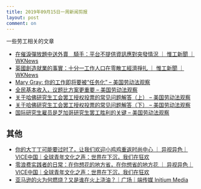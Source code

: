 ```yaml
---
title: 2019年09月15日一周新闻剪报
layout: post
comment: on
---
```


一些劳工相关的文章

<!--excerpt-->

* [在催淚彈放題中送外賣　騎手：平台不提供資訊應對突發情況 ｜ 惟工新聞 ｜ WKNews](https://wknews.org/node/2024)
* [英國創造就業的事實：十分一工作人口在零散工經濟掙扎 ｜ 惟工新聞 ｜ WKNews](https://wknews.org/node/2025)
* [Mary Gray: 你的工作即将要被“任务化” – 美国劳动法观察](https://uslaborlawob.com/2019/09/uncategorized/1143/)
* [全民基本收入，议题比方案更重要 – 美国劳动法观察](https://uslaborlawob.com/2019/09/uncategorized/1145/)
* [关于哈佛研究生工会罢工授权投票的常见问题解答（上） – 美国劳动法观察](https://uslaborlawob.com/2019/09/uncategorized/1150/)
* [关于哈佛研究生工会罢工授权投票的常见问题解答（下） – 美国劳动法观察](https://uslaborlawob.com/2019/09/uncategorized/1152/)
* [国际研究生雇员是芝加哥研究生罢工胜利的关键 – 美国劳动法观察](https://uslaborlawob.com/2019/09/uncategorized/1154/)

## 其他
* [你的大丁丁可能要过时了，让我们欢迎小鸡鸡重返时尚中心 ｜ 异视异色｜VICE中国｜全球青年文化之声：世界在下沉，我们在狂欢](http://www.vice.cn/read/why-tiny-dicks-might-come-back-into-fashion)
* [零浪费实践者的日常：在你想花的地方省，在你想省的地方花 ｜ 异视异色｜VICE中国｜全球青年文化之声：世界在下沉，我们在狂欢](http://www.vice.cn/read/one-day-in-life-zero-waste-practitioners)
* [亚马逊的火为何燃烧？又是谁在火上浇油？｜广场｜端传媒 Initium Media](https://theinitium.com/article/20190915-opinion-brazil-rainforest/?utm_source=feedburner&utm_medium=feed&utm_campaign=Feed%3A+theinitium+%28%E7%AB%AF%E5%82%B3%E5%AA%92+%7C+Initium+Media%29)